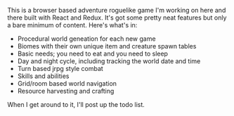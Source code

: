 This is a browser based adventure roguelike game I'm working on here and there built with React and Redux. It's got some pretty neat features but only a bare minimum of content. Here's what's in:

* Procedural world geneation for each new game
* Biomes with their own unique item and creature spawn tables
* Basic needs; you need to eat and you need to sleep
* Day and night cycle, including tracking the world date and time
* Turn based jrpg style combat
* Skills and abilities
* Grid/room based world navigation
* Resource harvesting and crafting

When I get around to it, I'll post up the todo list.
